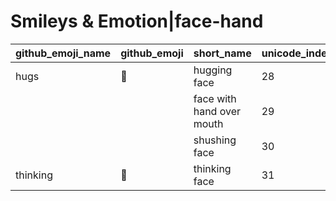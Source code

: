 # Smileys & Emotion|face-hand

|github_emoji_name|github_emoji|short_name|unicode_index|
|---|---|---|---|
|hugs|:hugs:|hugging face|28|
|||face with hand over mouth|29|
|||shushing face|30|
|thinking|:thinking:|thinking face|31|
